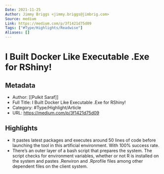 ```yaml
---
Date: 2021-11-25
Author: Jimmy Briggs <jimmy.briggs@jimbrig.com>
Source: medium
Link: https://medium.com/p/3f1421d75d09
Tags: ["#Type/Highlights/Readwise"]
Aliases: []
---
```

# I Built Docker Like Executable .Exe for RShiny!

## Metadata
- Author: [[Pulkit Saraf]]
- Full Title: I Built Docker Like Executable .Exe for RShiny!
- Category: #Type/Highlight/Article
- URL: https://medium.com/p/3f1421d75d09

## Highlights
- It pastes latest packages and executes around 50 lines of code before launching the tool in this artificial environment. With 100% success rate.
- There’s an outer layer of a bash script that prepares the system. The script checks for environment variables, whether or not R is installed on the system and pastes .Renviron and .Rprofile files among other dependent files on the client system.

